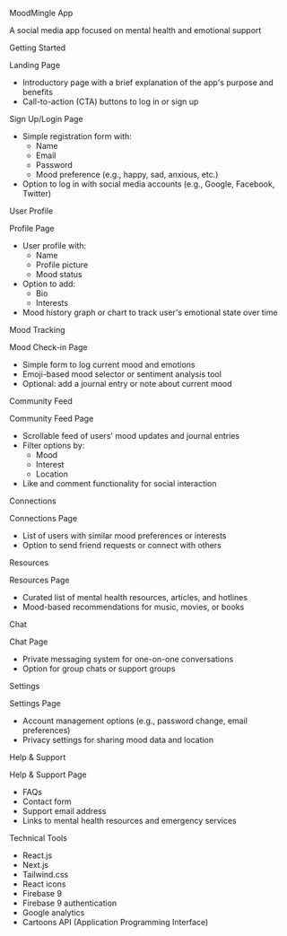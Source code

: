 MoodMingle App

A social media app focused on mental health and emotional support

Getting Started

Landing Page

- Introductory page with a brief explanation of the app's purpose and benefits
- Call-to-action (CTA) buttons to log in or sign up

Sign Up/Login Page

- Simple registration form with:
    - Name
    - Email
    - Password
    - Mood preference (e.g., happy, sad, anxious, etc.)
- Option to log in with social media accounts (e.g., Google, Facebook, Twitter)

User Profile

Profile Page

- User profile with:
    - Name
    - Profile picture
    - Mood status
- Option to add:
    - Bio
    - Interests
- Mood history graph or chart to track user's emotional state over time

Mood Tracking

Mood Check-in Page

- Simple form to log current mood and emotions
- Emoji-based mood selector or sentiment analysis tool
- Optional: add a journal entry or note about current mood

Community Feed

Community Feed Page

- Scrollable feed of users' mood updates and journal entries
- Filter options by:
    - Mood
    - Interest
    - Location
- Like and comment functionality for social interaction

Connections

Connections Page

- List of users with similar mood preferences or interests
- Option to send friend requests or connect with others

Resources

Resources Page

- Curated list of mental health resources, articles, and hotlines
- Mood-based recommendations for music, movies, or books

Chat

Chat Page

- Private messaging system for one-on-one conversations
- Option for group chats or support groups

Settings

Settings Page

- Account management options (e.g., password change, email preferences)
- Privacy settings for sharing mood data and location

Help & Support

Help & Support Page

- FAQs
- Contact form
- Support email address
- Links to mental health resources and emergency services

Technical Tools

- React.js
- Next.js
- Tailwind.css
- React icons
- Firebase 9
- Firebase 9 authentication
- Google analytics
- Cartoons API (Application Programming Interface)